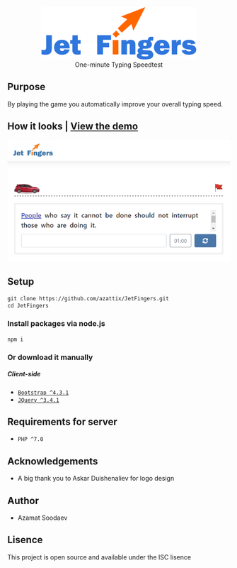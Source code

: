 <p align="center">
  <img src="images/logo1.jpg" width="350" title="hover text"><br>
  One-minute Typing Speedtest
</p>

## Purpose
By playing the game you automatically improve your overall typing speed.  

## How it looks | [View the demo](http://cgraph.manas.edu.kg/)
![](images/jet.fingers.site.png)

## Setup
```
git clone https://github.com/azattix/JetFingers.git
cd JetFingers
```
### Install packages via node.js
```
npm i
```
### Or download it manually
##### Client-side
- [```Bootstrap ^4.3.1```](https://getbootstrap.com/)
- [```JQuery ^3.4.1```](https://jquery.com/)<br>
## Requirements for server
- ```PHP ^7.0```

## Acknowledgements
- A big thank you to Askar Duishenaliev for logo design

## Author
- Azamat Soodaev

## Lisence
This project is open source and available under the ISC lisence